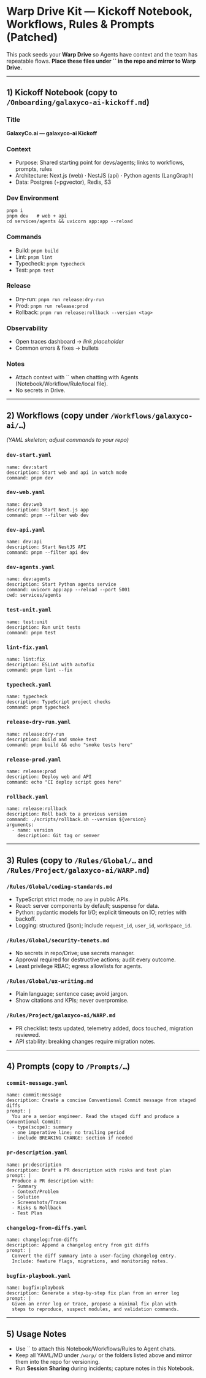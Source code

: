 # Warp Drive Kit — Kickoff Notebook, Workflows, Rules & Prompts (Patched)

This pack seeds your **Warp Drive** so Agents have context and the team has repeatable flows. **Place these files under **``** in the repo and mirror to Warp Drive.**

---

## 1) Kickoff Notebook (copy to `/Onboarding/galaxyco-ai-kickoff.md`)

### Title

**GalaxyCo.ai — galaxyco-ai Kickoff**

### Context

- Purpose: Shared starting point for devs/agents; links to workflows, prompts, rules
- Architecture: Next.js (web) · NestJS (api) · Python agents (LangGraph)
- Data: Postgres (+pgvector), Redis, S3

### Dev Environment

```
pnpm i
pnpm dev   # web + api
cd services/agents && uvicorn app:app --reload
```

### Commands

- Build: `pnpm build`
- Lint: `pnpm lint`
- Typecheck: `pnpm typecheck`
- Test: `pnpm test`

### Release

- Dry-run: `pnpm run release:dry-run`
- Prod: `pnpm run release:prod`
- Rollback: `pnpm run release:rollback --version <tag>`

### Observability

- Open traces dashboard → _link placeholder_
- Common errors & fixes → bullets

### Notes

- Attach context with `` when chatting with Agents (Notebook/Workflow/Rule/local file).
- No secrets in Drive.

---

## 2) Workflows (copy under `/Workflows/galaxyco-ai/…`)

_(YAML skeleton; adjust commands to your repo)_

### `dev-start.yaml`

```
name: dev:start
description: Start web and api in watch mode
command: pnpm dev
```

### `dev-web.yaml`

```
name: dev:web
description: Start Next.js app
command: pnpm --filter web dev
```

### `dev-api.yaml`

```
name: dev:api
description: Start NestJS API
command: pnpm --filter api dev
```

### `dev-agents.yaml`

```
name: dev:agents
description: Start Python agents service
command: uvicorn app:app --reload --port 5001
cwd: services/agents
```

### `test-unit.yaml`

```
name: test:unit
description: Run unit tests
command: pnpm test
```

### `lint-fix.yaml`

```
name: lint:fix
description: ESLint with autofix
command: pnpm lint --fix
```

### `typecheck.yaml`

```
name: typecheck
description: TypeScript project checks
command: pnpm typecheck
```

### `release-dry-run.yaml`

```
name: release:dry-run
description: Build and smoke test
command: pnpm build && echo "smoke tests here"
```

### `release-prod.yaml`

```
name: release:prod
description: Deploy web and API
command: echo "CI deploy script goes here"
```

### `rollback.yaml`

```
name: release:rollback
description: Roll back to a previous version
command: ./scripts/rollback.sh --version ${version}
arguments:
  - name: version
    description: Git tag or semver
```

---

## 3) Rules (copy to `/Rules/Global/…` and `/Rules/Project/galaxyco-ai/WARP.md`)

### `/Rules/Global/coding-standards.md`

- TypeScript strict mode; no `any` in public APIs.
- React: server components by default; suspense for data.
- Python: pydantic models for I/O; explicit timeouts on IO; retries with backoff.
- Logging: structured (json); include `request_id`, `user_id`, `workspace_id`.

### `/Rules/Global/security-tenets.md`

- No secrets in repo/Drive; use secrets manager.
- Approval required for destructive actions; audit every outcome.
- Least privilege RBAC; egress allowlists for agents.

### `/Rules/Global/ux-writing.md`

- Plain language; sentence case; avoid jargon.
- Show citations and KPIs; never overpromise.

### `/Rules/Project/galaxyco-ai/WARP.md`

- PR checklist: tests updated, telemetry added, docs touched, migration reviewed.
- API stability: breaking changes require migration notes.

---

## 4) Prompts (copy to `/Prompts/…`)

### `commit-message.yaml`

```
name: commit:message
description: Create a concise Conventional Commit message from staged diffs
prompt: |
  You are a senior engineer. Read the staged diff and produce a Conventional Commit:
  - type(scope): summary
  - one imperative line; no trailing period
  - include BREAKING CHANGE: section if needed
```

### `pr-description.yaml`

```
name: pr:description
description: Draft a PR description with risks and test plan
prompt: |
  Produce a PR description with:
  - Summary
  - Context/Problem
  - Solution
  - Screenshots/Traces
  - Risks & Rollback
  - Test Plan
```

### `changelog-from-diffs.yaml`

```
name: changelog:from-diffs
description: Append a changelog entry from git diffs
prompt: |
  Convert the diff summary into a user-facing changelog entry.
  Include: feature flags, migrations, and monitoring notes.
```

### `bugfix-playbook.yaml`

```
name: bugfix:playbook
description: Generate a step-by-step fix plan from an error log
prompt: |
  Given an error log or trace, propose a minimal fix plan with
  steps to reproduce, suspect modules, and validation commands.
```

---

## 5) Usage Notes

- Use `` to attach this Notebook/Workflows/Rules to Agent chats.
- Keep all YAML/MD under `/warp/` or the folders listed above and mirror them into the repo for versioning.
- Run **Session Sharing** during incidents; capture notes in this Notebook.
